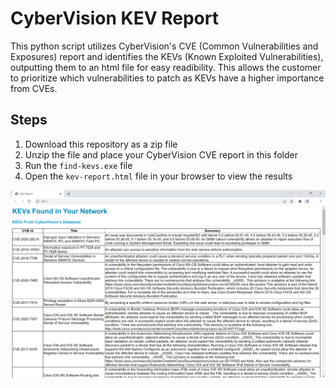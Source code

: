 # CyberVision KEV Report

This python script utilizes CyberVision's CVE (Common Vulnerabilities and Exposures) report and identifies the KEVs (Known Exploited Vulnerabilities), outputting them to an html file for easy readibility. This allows the customer to prioritize which vulnerabilities to patch as KEVs have a higher importance from CVEs.

## Steps
1. Download this repository as a zip file
2. Unzip the file and place your CyberVision CVE report in this folder
3. Run the ```find-kevs.exe``` file
4. Open the ```kev-report.html``` file in your browser to view the results

![example kev-report.html file](./example-html-file.PNG)
